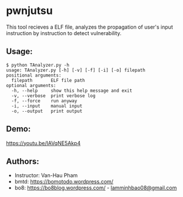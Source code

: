 # pwnjutsu

This tool recieves a ELF file, analyzes the propagation of user's input instruction by instruction to detect vulnerability.

## Usage:
```
$ python TAnalyzer.py -h
usage: TAnalyzer.py [-h] [-v] [-f] [-i] [-o] filepath
positional arguments:
  filepath       ELF file path
optional arguments:
  -h, --help     show this help message and exit
  -v, --verbose  print verbose log
  -f, --force    run anyway
  -i, --input    manual input
  -o, --output   print output
```  
## Demo:

https://youtu.be/IAVqNE5Akp4

## Authors:

* Instructor: Van-Hau Pham
* bmtd: https://bomotodo.wordpress.com/
* bo8: https://bo8blog.wordpress.com/ - lamminhbao08@gmail.com
